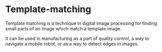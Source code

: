 # Template-matching

Template matching is a technique in digital image processing for finding small parts of an image which match a template image. 

It can be used in manufacturing as a part of quality control, a way to navigate a mobile robot, or as a way to detect edges in images.
